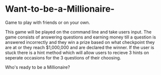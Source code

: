 # Want-to-be-a-Millionaire-
Game to play with friends or on your own.

This game will be played on the command line and take users input. The game consists of answering questions and earning money till a question is answered incorrectly and they win a prize based on what checkpoint they are at or they reach $1,000,000 and are declared the winner. If the user is stuck there is a hint method which will allow users to recieve 3 hints on seperate occasions for the 3 questions of their choosing.

Who's ready to be a Millionaire? 
